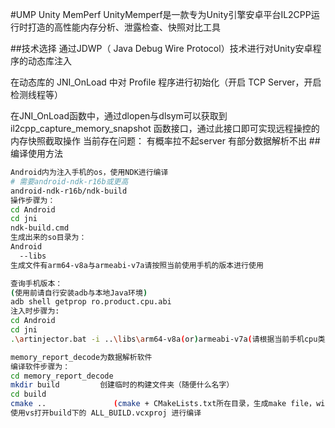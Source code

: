 #UMP
Unity MemPerf
UnityMemperf是一款专为Unity引擎安卓平台IL2CPP运行时打造的高性能内存分析、泄露检查、快照对比工具

##技术选择
通过JDWP（ Java Debug Wire Protocol）技术进行对Unity安卓程序的动态库注入

在动态库的 JNI_OnLoad 中对 Profile 程序进行初始化（开启 TCP Server，开启检测线程等）

在JNI_OnLoad函数中，通过dlopen与dlsym可以获取到 il2cpp_capture_memory_snapshot 函数接口，通过此接口即可实现远程操控的内存快照截取操作
当前存在问题：
有概率拉不起server
有部分数据解析不出
##编译使用方法
```bash
Android内为注入手机的os，使用NDK进行编译
# 需要android-ndk-r16b或更高
android-ndk-r16b/ndk-build
操作步骤为：
cd Android
cd jni
ndk-build.cmd
生成出来的so目录为：
Android
  --libs
生成文件有arm64-v8a与armeabi-v7a请按照当前使用手机的版本进行使用
```
```bash
查询手机版本：
(使用前请自行安装adb与本地Java环境)
adb shell getprop ro.product.cpu.abi
注入时步骤为:
cd Android
cd jni
.\artinjector.bat -i ..\libs\arm64-v8a(or)armeabi-v7a(请根据当前手机cpu类型选择版本) -p <package_name>(注入的应用包名)
```
```bash
memory_report_decode为数据解析软件
编译软件步骤为：
cd memory_report_decode
mkdir build         创建临时的构建文件夹（随便什么名字）
cd build
cmake ..               (cmake + CMakeLists.txt所在目录，生成make file，windows下是生成vs工程）
使用vs打开build下的 ALL_BUILD.vcxproj 进行编译
```



 
 